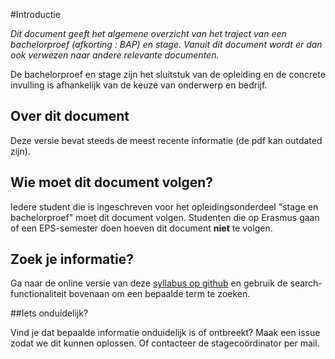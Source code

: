 

#Introductie

*Dit document geeft het algemene overzicht van het traject van een bachelorproef (afkorting : BAP) en stage. Vanuit dit document wordt er dan ook verwezen naar andere relevante documenten.*



De bachelorproef en stage zijn het sluitstuk van de opleiding en de concrete invulling is afhankelijk van de keuze van onderwerp en bedrijf. 





## Over dit document

Deze versie bevat steeds de meest recente informatie (de pdf kan outdated zijn).

## Wie moet dit document volgen?

Iedere student die is ingeschreven voor het opleidingsonderdeel "stage en bachelorproef" moet dit document volgen.  Studenten die op Erasmus gaan of een EPS-semester doen hoeven dit document **niet** te volgen.



## Zoek je informatie?

Ga naar de online versie van deze [syllabus op github](https://github.com/AP-Elektronica-ICT/BAP_Stage_Syllabus/tree/master/book) en gebruik de search-functionaliteit bovenaan om een bepaalde term te zoeken.



##Iets onduidelijk?

Vind je dat bepaalde informatie onduidelijk is of ontbreekt? Maak een issue zodat we dit kunnen oplossen. Of contacteer de stagecoördinator per mail.
